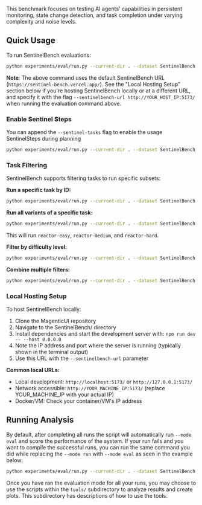 This benchmark focuses on testing AI agents' capabilities in persistent monitoring, state change detection, and task completion under varying complexity and noise levels.

## Quick Usage

To run SentinelBench evaluations:

```bash
python experiments/eval/run.py --current-dir . --dataset SentinelBench --split test --run-id 0 --parallel 1 --config experiments/endpoint_configs/config.yaml --mode run --web-surfer-only --run-without-docker --headless
```

**Note**: The above command uses the default SentinelBench URL (`https://sentinel-bench.vercel.app/`). See the "Local Hosting Setup" section below if you're hosting SentinelBench locally or at a different URL, and specify it with the flag `--sentinelbench-url http://YOUR_HOST_IP:5173/` when running the evaluation command above.

### Enable Sentinel Steps

You can append the `--sentinel-tasks` flag to enable the usage SentinelSteps during planning

```bash
python experiments/eval/run.py --current-dir . --dataset SentinelBench --split test --run-id 1 --parallel 1 --config experiments/endpoint_configs/config.yaml --mode run --web-surfer-only --run-without-docker --headless --sentinel-tasks
```

### Task Filtering

SentinelBench supports filtering tasks to run specific subsets:

**Run a specific task by ID:**
```bash
python experiments/eval/run.py --current-dir . --dataset SentinelBench --split test --run-id 1 --simulated-user-type none --parallel 1 --config experiments/endpoint_configs/config.yaml --mode run --task-id reactor-easy
```

**Run all variants of a specific task:**
```bash
python experiments/eval/run.py --current-dir . --dataset SentinelBench --split test --run-id 1 --simulated-user-type none --parallel 1 --config experiments/endpoint_configs/config.yaml --mode run --base-task reactor
```
This will run `reactor-easy`, `reactor-medium`, and `reactor-hard`.

**Filter by difficulty level:**
```bash
python experiments/eval/run.py --current-dir . --dataset SentinelBench --split test --run-id 1 --simulated-user-type none --parallel 1 --config experiments/endpoint_configs/config.yaml --mode run --difficulty easy
```

**Combine multiple filters:**
```bash
python experiments/eval/run.py --current-dir . --dataset SentinelBench --split test --run-id 1 --simulated-user-type none --parallel 1 --config experiments/endpoint_configs/config.yaml --mode run --base-task animal-mover --difficulty medium
```



### Local Hosting Setup

To host SentinelBench locally:

1. Clone the MagenticUI repository  
2. Navigate to the SentinelBench/ directory
3. Install dependencies and start the development server with: `npm run dev -- --host 0.0.0.0`
4. Note the IP address and port where the server is running (typically shown in the terminal output)
5. Use this URL with the `--sentinelbench-url` parameter

**Common local URLs:**
- Local development: `http://localhost:5173/` or `http://127.0.0.1:5173/`
- Network accessible: `http://YOUR_MACHINE_IP:5173/` (replace YOUR_MACHINE_IP with your actual IP)
- Docker/VM: Check your container/VM's IP address

## Running Analysis

By default, after completing all runs the script will automatically run `--mode eval` and score the performance of the system. If your run fails and you want to compile the successful runs, you can run the same command you did while replacing the `--mode run` with `--mode eval` as seen in the example below: 

```bash
python experiments/eval/run.py --current-dir . --dataset SentinelBench --split test --run-id 0 --parallel 1 --config experiments/endpoint_configs/config.yaml --mode eval --web-surfer-only --run-without-docker --headless
```

Once you have ran the evaluation mode for all your runs, you may choose to use the scripts within the `tools/` subdirectory to analyze results and create plots. This subdirectory has descriptions of how to use the tools.